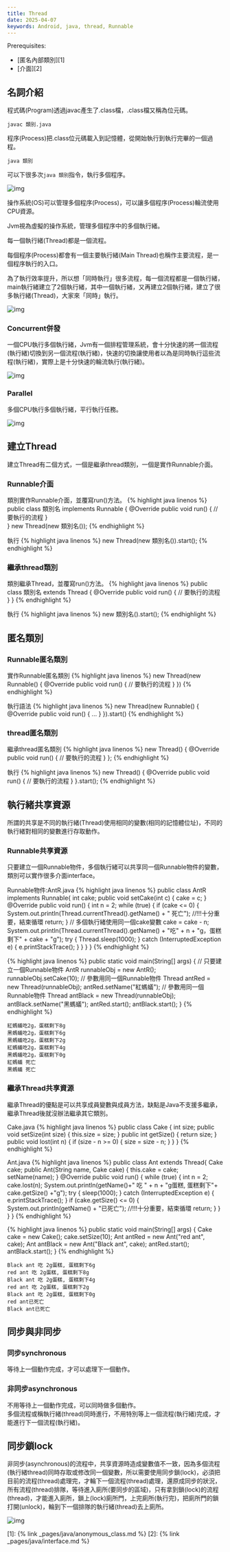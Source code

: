 ```yaml
---
title: Thread
date: 2025-04-07
keywords: Android, java, thread, Runnable
---
```

Prerequisites:

- [匿名內部類別][1]
- [介面][2]

## 名詞介紹
程式碼(Program)透過javac產生了.class檔，.class檔又稱為位元碼。
```
javac 類別.java
```

程序(Process)把.class位元碼載入到記憶體，從開始執行到執行完畢的一個過程。
```
java 類別
```

可以下很多次`java 類別`指令，執行多個程序。

![img]({{site.imgurl}}/java/process1.png)

操作系統(OS)可以管理多個程序(Process)，可以讓多個程序(Process)輪流使用CPU資源。

Jvm視為虛擬的操作系統，管理多個程序中的多個執行緒。

每一個執行緒(Thread)都是一個流程。

每個程序(Process)都會有一個主要執行緒(Main Thread)也稱作主要流程，是一個程序執行的入口。

為了執行效率提升，所以想「同時執行」很多流程，每一個流程都是一個執行緒，main執行緒建立了2個執行緒，其中一個執行緒，又再建立2個執行緒，建立了很多執行緒(Thread)，大家來「同時」執行。

![img]({{site.imgurl}}/java/thread1.png)

### Concurrent併發
一個CPU執行多個執行緒，Jvm有一個排程管理系統，會十分快速的將一個流程(執行緒)切換到另一個流程(執行緒)，快速的切換讓使用者以為是同時執行這些流程(執行緒)，實際上是十分快速的輪流執行(執行緒)。

![img]({{site.imgurl}}/java/cpu1.png)

### Parallel
多個CPU執行多個執行緒，平行執行任務。

![img]({{site.imgurl}}/java/cpu2.png)

## 建立Thread
建立Thread有二個方式，一個是繼承thread類別，一個是實作Runnable介面。

### Runnable介面
類別實作Runnable介面，並覆寫run()方法。
{% highlight java linenos %}
public class 類別名 implements Runnable {
  @Override
  public void run() {
    // 要執行的流程
  }  
}
new Thread(new 類別名());
{% endhighlight %}

執行
{% highlight java linenos %}
new Thread(new 類別名()).start();
{% endhighlight %}

### 繼承thread類別
類別繼承Thread，並覆寫run()方法。
{% highlight java linenos %}
public class 類別名 extends Thread {
  @Override
  public void run() {
    // 要執行的流程
  }
}
{% endhighlight %}

執行
{% highlight java linenos %}
new 類別名().start();
{% endhighlight %}

## 匿名類別
### Runnable匿名類別
實作Runnable匿名類別
{% highlight java linenos %}
new Thread(new Runnable() {
  @Override
  public void run() {
    // 要執行的流程
  }
})
{% endhighlight %}

執行語法
{% highlight java linenos %}
new Thread(new Runnable() {
  @Override
  public void run() { ... }
}).start()
{% endhighlight %}

### thread匿名類別
繼承thread匿名類別
{% highlight java linenos %}
new Thread() {
  @Override
  public void run() {
    // 要執行的流程
  }
};
{% endhighlight %}

執行
{% highlight java linenos %}
new Thread() {
  @Override
  public void run() {
    // 要執行的流程
  }
}.start();
{% endhighlight %}

## 執行緒共享資源
所謂的共享是不同的執行緒(Thread)使用相同的變數(相同的記憶體位址)，不同的執行緒對相同的變數進行存取動作。

### Runnable共享資源
只要建立一個Runnable物件，多個執行緒可以共享同一個Runnable物件的變數，類別可以實作很多介面interface。

Runnable物件:AntR.java
{% highlight java linenos %}
public class AntR implements Runnable{
  int cake;
  public void setCake(int c) {
    cake = c;
  }
  @Override
  public void run() {
    int n = 2;
    while (true) {
      if (cake <= 0) {
        System.out.println(Thread.currentThread().getName() + " 死亡");
        //!!!十分重要，結束循環
        return;
      }
      // 多個執行緒使用同一個cake變數
      cake = cake - n;
      System.out.println(Thread.currentThread().getName() + "吃" + n + "g，蛋糕剩下" + cake + "g");
      try {
        Thread.sleep(1000);
      } catch (InterruptedException e) {
        e.printStackTrace();
      }
    }
  }
}
{% endhighlight %}

{% highlight java linenos %}
public static void main(String[] args) {
  // 只要建立一個Runnable物件
  AntR runnableObj = new AntR();
  runnableObj.setCake(10);
  // 參數用同一個Runnable物件
  Thread antRed = new Thread(runnableObj);
  antRed.setName("紅螞蟻");
  // 參數用同一個Runnable物件
  Thread antBlack = new Thread(runnableObj);
  antBlack.setName("黑螞蟻");
  antRed.start();
  antBlack.start();
}
{% endhighlight %}
```
紅螞蟻吃2g，蛋糕剩下8g
黑螞蟻吃2g，蛋糕剩下6g
黑螞蟻吃2g，蛋糕剩下2g
紅螞蟻吃2g，蛋糕剩下4g
黑螞蟻吃2g，蛋糕剩下0g
紅螞蟻 死亡
黑螞蟻 死亡
```

### 繼承Thread共享資源
繼承Thread的優點是可以共享成員變數與成員方法，缺點是Java不支援多繼承，繼承Thread後就沒辦法繼承其它類別。

Cake.java
{% highlight java linenos %}
public class Cake {
  int size;
  public void setSize(int size) {
    this.size = size;
  }
  public int getSize() {
    return size;
  }
  public void lost(int n) {
    if (size - n >= 0) {
      size = size - n;
    }
  }
}
{% endhighlight %}

Ant.java
{% highlight java linenos %}
public class Ant extends Thread{
  Cake cake;
  public Ant(String name, Cake cake) {
    this.cake = cake;
    setName(name);
  }
  @Override
  public void run() {
    while (true) {
      int n = 2;
      cake.lost(n);
      System.out.println(getName()+" 吃 " + n + "g蛋糕, 蛋糕剩下"+ cake.getSize() +"g");
      try {
        sleep(1000);
      } catch (InterruptedException e) {
        e.printStackTrace();
      }
      if (cake.getSize() <= 0) {
        System.out.println(getName() + "已死亡");
        //!!!十分重要，結束循環
        return;
      }
    }
  }
}
{% endhighlight %}

{% highlight java linenos %}
public static void main(String[] args) {
  Cake cake = new Cake();
  cake.setSize(10);
  Ant antRed = new Ant("red ant", cake);
  Ant antBlack = new Ant("Black ant", cake);
  antRed.start();
  antBlack.start();
}
{% endhighlight %}
```
Black ant 吃 2g蛋糕, 蛋糕剩下6g
red ant 吃 2g蛋糕, 蛋糕剩下8g
Black ant 吃 2g蛋糕, 蛋糕剩下4g
red ant 吃 2g蛋糕, 蛋糕剩下2g
Black ant 吃 2g蛋糕, 蛋糕剩下0g
red ant已死亡
Black ant已死亡
```

## 同步與非同步
### 同步synchronous
等待上一個動作完成，才可以處理下一個動作。

### 非同步asynchronous
不用等待上一個動作完成，可以同時做多個動作。  
多個流程或稱執行緒(thread)同時進行，不用特別等上一個流程(執行緒)完成，才能進行下一個流程(執行緒)。

## 同步鎖lock

非同步(asynchronous)的流程中，共享資源時造成變數值不一致，因為多個流程(執行緒thread)同時存取或修改同一個變數，所以需要使用同步鎖(lock)，必須把目前的流程(thread)處理完，才輪下一個流程(thread)處理，還原成同步的狀況，所有流程(thread)排隊，等待進入廁所(要同步的區域)，只有拿到鎖(lock)的流程(thread)，才能進入廁所，鎖上(lock)廁所門，上完廁所(執行完)，把廁所門的鎖打開(unlock)，輪到下一個排隊的執行緒(thread)去上廁所。

![img]({{site.imgurl}}/toilet.png)  


[1]: {% link _pages/java/anonymous_class.md %}
[2]: {% link _pages/java/interface.md %}